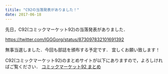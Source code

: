 ```yaml
---
titile: "C92の当落発表がありました！"
date: 2017-06-18
---
```


先日，C92(コミックマーケット92)の当落発表がありました．

https://twitter.com/IGGGorg/status/873097832101691392

無事当選しました．今回も部誌を頒布する予定です．
宜しくお願い致します！

C92(コミックマーケット92)のまとめサイトが以下にありますので，よろしければご覧ください．
[コミックマーケット92 まとめ](https://www.iggg.org/wiki/?%E3%82%B3%E3%83%9F%E3%83%83%E3%82%AF%E3%83%9E%E3%83%BC%E3%82%B1%E3%83%83%E3%83%8892)